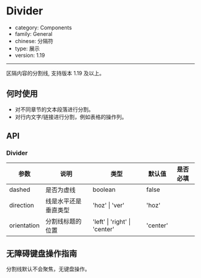 # Divider

-   category: Components
-   family: General
-   chinese: 分隔符
-   type: 展示
-   version: 1.19

---

区隔内容的分割线, 支持版本 1.19 及以上。

## 何时使用

-   对不同章节的文本段落进行分割。
-   对行内文字/链接进行分割，例如表格的操作列。

## API

### Divider

| 参数        | 说明                 | 类型                          | 默认值   | 是否必填 |
| ----------- | -------------------- | ----------------------------- | -------- | -------- |
| dashed      | 是否为虚线           | boolean                       | false    |          |
| direction   | 线是水平还是垂直类型 | 'hoz' \| 'ver'                | 'hoz'    |          |
| orientation | 分割线标题的位置     | 'left' \| 'right' \| 'center' | 'center' |          |

## 无障碍键盘操作指南

分割线默认不会聚焦，无键盘操作。
